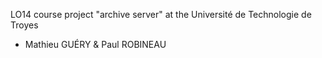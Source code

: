 LO14 course project "archive server" at the Université de Technologie de Troyes

- Mathieu GUÉRY & Paul ROBINEAU
